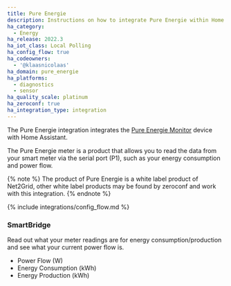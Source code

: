 ```yaml
---
title: Pure Energie
description: Instructions on how to integrate Pure Energie within Home Assistant.
ha_category:
  - Energy
ha_release: 2022.3
ha_iot_class: Local Polling
ha_config_flow: true
ha_codeowners:
  - '@klaasnicolaas'
ha_domain: pure_energie
ha_platforms:
  - diagnostics
  - sensor
ha_quality_scale: platinum
ha_zeroconf: true
ha_integration_type: integration
---
```


The Pure Energie integration integrates the [Pure Energie Monitor](https://pure-energie.nl/kennisbank/pure-energie-meter/)
device with Home Assistant.

The Pure Energie meter is a product that allows you to read the data
from your smart meter via the serial port (P1), such as your energy
consumption and power flow.

{% note %}
The product of Pure Energie is a white label product of Net2Grid,
other white label products may be found by zeroconf and work with
this integration.
{% endnote %}

{% include integrations/config_flow.md %}

### SmartBridge

Read out what your meter readings are for energy consumption/production
and see what your current power flow is.

- Power Flow (W)
- Energy Consumption (kWh)
- Energy Production (kWh)
